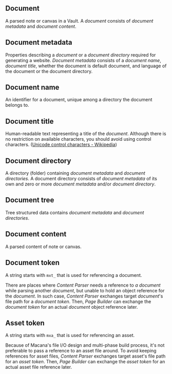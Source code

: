 ## Document

A parsed note or canvas in a Vault.
A *document* consists of *document metadata* and *document content*.

## Document metadata

Properties describing a *document* or a *document directory* required for generating a website.
*Document metadata* consists of a *document name*, *document title*, whether the document is default document, and language of the document or the document directory.

## Document name

An identifier for a document, unique among a directory the document belongs to.

## Document title

Human-readable text representing a title of the *document*.
Although there is no restriction on available characters, you should avoid using control characters. ([Unicode control characters - Wikipedia](https://en.wikipedia.org/wiki/Unicode_control_characters))

## Document directory

A directory (folder) containing *document metadata* and *document directories*.
A document directory consists of *document metadata* of its own and zero or more *document metadata* and/or *document directory*.

## Document tree

Tree structured data contains *document metadata* and *document directories*.

## Document content

A parsed content of note or canvas.

## Document token

A string starts with `mxt_` that is used for referencing a document.

There are places where *Content Parser* needs a reference to *a document* while parsing another *document*, but unable to hold an object reference for the *document*.
In such case, *Content Parser* exchanges target *document*'s file path for a *document token*.
Then, *Page Builder* can exchange the *document token* for an actual *document* object reference later.

## Asset token

A string starts with `mxa_` that is used for referencing an asset.

Because of Macana's file I/O design and multi-phase build process, it's not preferable to pass a reference to an asset file around.
To avoid keeping references for asset files, *Content Parser* exchanges target asset's file path for an *asset token*.
Then, *Page Builder* can exchange the *asset token* for an actual asset file reference later.